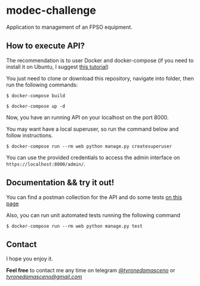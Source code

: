 # modec-challenge

Application to management of an FPSO equipment.

## How to execute API?

The recommendation is to user Docker and docker-compose (if you need to install it on Ubuntu, I suggest [this tutorial](https://linuxize.com/post/how-to-install-and-use-docker-compose-on-ubuntu-18-04/))

You just need to clone or download this repository, navigate into folder, then run the following commands:

`$ docker-compose build`

`$ docker-compose up -d`

Now, you have an running API on your localhost on the port 8000.

You may want have a local superuser, so run the command below and follow instructions.

`$ docker-compose run --rm web python manage.py createsuperuser`

You can use the provided credentials to access the admin interface on `https://localhost:8000/admin/`.

## Documentation && try it out!

You can find a postman collection for the API and do some tests [on this page](...)

Also, you can run unit automated tests running the following command

`$ docker-compose run --rm web python manage.py test`

## Contact

I hope you enjoy it.

**Feel free** to contact me any time on telegram [*@tyronedamasceno*](https://t.me/tyronedamasceno) or *tyronedamasceno@gmail.com*
